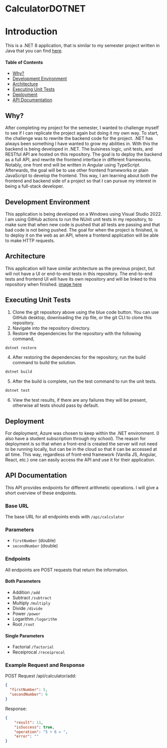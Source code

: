 # CalculatorDOTNET

# Introduction
This is a .NET 8 application, that is similar to my semester project written in Java that you can find [here](https://github.com/TreyBMorris/SWE3643TestingProject). 

#### Table of Contents
- [Why?](#why)
- [Development Environment](#development-environment)
- [Architecture](#architecture)
- [Executing Unit Tests](#executing-unit-tests)
- [Deployment](#deployment)
- [API Documentation](#api-documentation)

## Why? 
After completing my project for the semester, I wanted to challenge myself to see if I can replicate the project again but doing it my own way. To start, the challenge was to rewrite the backend code for the project. .NET has always been something I have wanted to grow my abilities in. With this the backend is being developed in .NET. The buisiness logic, unit tests, and RESTful API are hosted on this repository. The goal is to deploy the backend as a full API, and rewrite the frontend interface in different frameworks. Notably, one front end will be written in Angular using TypeScript. Afterwards, the goal will be to use other frontend frameworks or plain JavaScript to develop the frontend. This way, I am learning about both the frontend and backend side of a project so that I can pursue my interest in being a full-stack developer.

## Development Environment
This application is being developed on a Windows using Visual Studio 2022. I am using GitHub actions to run the NUnit unit tests in my repository, to make sure that when new code is pushed that all tests are passing and that bad code is not being pushed. The goal for when the project is finished, is to deploy it on the web as an API, where a frontend application will be able to make HTTP requests.

## Architecture
This application will have similar architecture as the previous project, but will not have a UI or end-to-end tests in this repository. The end-to-end tests and frontend UI will have its own repository and will be linked to this repository when finished.
[image here]()


## Executing Unit Tests
1. Clone the git repository above using the blue code button. You can use GitHub desktop, downloading the zip file, or the git CLI to clone this repository.
2. Navigate into the repository directory.
3. Restore the dependencies for the repository with the following command,
```bash
dotnet restore
```

4. After restoring the dependencies for the repository, run the build command to build the solution.
```bash
dotnet build
```

5. After the build is complete, run the test command to run the unit tests.
```bash
dotnet test
```

6. View the test results, if there are any failures they will be present, otherwise all tests should pass by default.


## Deployment
For deployment, Azure was chosen to keep within the .NET environment. (I also have a student subscription through my school). The reason for deployment is so that when a front-end is created the server will not need to be running locally, but can be in the cloud so that it can be accessed at all time. This way, regardless of front-end framework (Vanilla JS, Angular, React, etc.) one can easily access the API and use it for their application.

## API Documentation
This API provides endpoints for different arithmetic operations. I will give a short overview of these endpoints. 

### Base URL
The base URL for all endpoints ends with `/api/calculator`

### Parameters
- `firstNumber` (double)
- `secondNumber` (double)

### Endpoints
All endpoints are POST requests that return the information.

#### Both Parameters
- Addition `/add`
- Subtract `/subtract`
- Multiply `/multiply`
- Divide `/divide`
- Power `/power`
- Logarithm `/logarithm`
- Root `/root`

#### Single Parameters
- Factorial `/factorial`
- Receiprocal `/receiprocal`

### Example Request and Response
POST Request /api/calculator/add:
```json
{
  "firstNumber": 5,
  "secondNumber": 6
}
```

Response:
```json
{
    "result": 11,
    "isSuccess": true,
    "operation": "5 + 6 = ",
    "error": ""
}
```